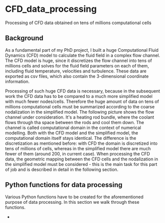 # CFD_data_processing
Processing of CFD data obtained on tens of millions computational cells 

## Background

As a fundamental part of my PhD project, I built a huge Computational Fluid Dynamics (CFD) model to calculate the fluid field in a complex flow channel. The CFD model is huge, since it discretizes the flow channel into tens of millions cells and solves for the fluid field parameters on each of them, including fluid temperature, velocities and turbulence. These data are exported as csv files, which also contain the 3-dimensional coordinate information.

Processing of such huge CFD data is necessary, because in the subsequent work the CFD data has to be compared to a much more simplified model with much fewer nodes/cells. Therefore the huge amount of data on tens of millions computational cells must be summarized according to the coarse nodalization in the simplified model. The following picture shows the flow channel under consideration. It's a heating rod bundle, where the coolant flows through tha space between the rods and cool them down. The channel is called computational domain in the context of numerical modelling. Both with the CFD model and the simplified model, the computational domain itself stays identical. The difference is the discretization as mentioned before: with CFD the domain is discretized into tens of millions of cells, whereas in the simplified model there are much fewer of them (around 200, in current case). When processing the CFD data, the geometric mapping between the CFD cells and the nodalization in the simplified model must be considered - this is the main task for this part of job and is described in detail in the following section.


## Python functions for data processing

Various Python functions have to be created for the aforementioned purpose of data processing. In this section we walk through these functions.

- 
